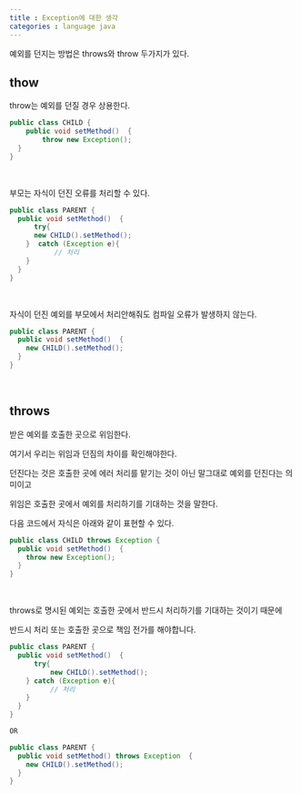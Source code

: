 ```yaml
---
title : Exception에 대한 생각
categories : language java
---
```


예외를 던지는 방법은 throws와 throw 두가지가 있다.

## thow

throw는 예외를 던질 경우 상용한다.

```java
public class CHILD {
	public void setMethod()  {
		throw new Exception();
  }
}
```

<br>

부모는 자식이 던진 오류를 처리할 수 있다.

```java
public class PARENT {
  public void setMethod()  {
	  try{
      new CHILD().setMethod();
    }  catch (Exception e){
		   // 처리
    }  
  }
}
```

<br>

자식이 던진 예외를 부모에서 처리안해줘도 컴파일 오류가 발생하지 않는다.

```java
public class PARENT {
  public void setMethod()  {
    new CHILD().setMethod();
  }
}
```

<br>

## throws

받은 예외를 호출한 곳으로 위임한다.

여기서 우리는 위임과 던짐의 차이를 확인해야한다.

던진다는 것은 호출한 곳에 에러 처리를 맡기는 것이 아닌 말그대로 예외를 던진다는 의미이고

위임은 호출한 곳에서 예외를 처리하기를 기대하는 것을 말한다.
 
다음 코드에서 자식은 아래와 같이 표현할 수 있다.

```java
public class CHILD throws Exception {
  public void setMethod()  {
    throw new Exception();
  }
}
```

<br>

throws로 명시된 예외는 호출한 곳에서 반드시 처리하기를 기대하는 것이기 때문에 

반드시 처리 또는 호출한 곳으로 책임 전가를 해야합니다.

```java
public class PARENT {
  public void setMethod()  {
	  try{
		  new CHILD().setMethod();
    } catch (Exception e){
		  // 처리
    }
  }
}

OR

public class PARENT {
  public void setMethod() throws Exception  {
    new CHILD().setMethod();
  }
}

```


 


































